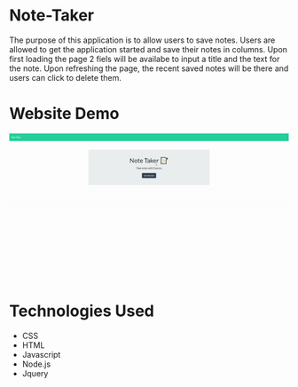 # Note-Taker
The purpose of this application is to allow users to save notes.
Users are allowed to get the application started and save their notes in columns.
Upon first loading the page 2 fiels will be availabe to input a title and the text for the note.
Upon refreshing the page, the recent saved notes will be there and users can click to delete them.


# Website Demo
![Alt text](public\assets\images\note-taker-website.gif "Note-Taker")

# Technologies Used
- CSS
- HTML
- Javascript
- Node.js
- Jquery 